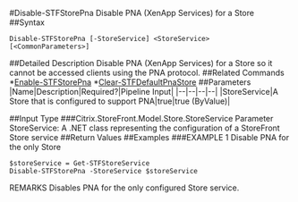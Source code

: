 #Disable-STFStorePna
Disable PNA (XenApp Services) for a Store
##Syntax
```Disable-STFStorePna [-StoreService] <StoreService> [<CommonParameters>]
```
##Detailed Description
Disable PNA (XenApp Services) for a Store so it cannot be accessed clients using the PNA protocol.
##Related Commands
*[Enable-STFStorePna](Enable-STFStorePna)
*[Clear-STFDefaultPnaStore](Clear-STFDefaultPnaStore)
##Parameters
|Name|Description|Required?|Pipeline Input||--|--|--|--||StoreService|A Store that is configured to support PNA|true|true (ByValue)|##Input Type
###Citrix.StoreFront.Model.Store.StoreService
Parameter StoreService: A .NET class representing the configuration of a StoreFront Store service
##Return Values
##Examples
###EXAMPLE 1 Disable PNA for the only Store
```$storeService = Get-STFStoreService
Disable-STFStorePna -StoreService $storeService
```
REMARKS
Disables PNA for the only configured Store service.
